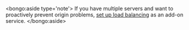 <bongo:aside type='note'>
If you have multiple servers and want to proactively prevent origin problems, <a href="https://developers.cloudflare.com/load-balancing/about">set up load balancing</a> as an add-on service.
</bongo:aside>
